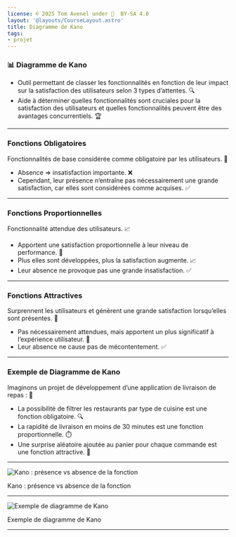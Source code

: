 ```yaml
---
license: © 2025 Tom Avenel under 󰵫  BY-SA 4.0
layout: '@layouts/CourseLayout.astro'
title: Diagramme de Kano
tags:
- projet
---
```


### 📊 Diagramme de Kano

- Outil permettant de classer les fonctionnalités en fonction de leur impact sur la satisfaction des utilisateurs selon 3 types d’attentes. 🔍
- Aide à déterminer quelles fonctionnalités sont cruciales pour la satisfaction des utilisateurs et quelles fonctionnalités peuvent être des avantages concurrentiels. 🏆

---

### Fonctions Obligatoires

Fonctionnalités de base considérée comme obligatoire par les utilisateurs. 🔧

- Absence => insatisfaction importante. ❌
- Cependant, leur présence n’entraîne pas nécessairement une grande satisfaction, car elles sont considérées comme acquises. ✅

---

### Fonctions Proportionnelles

Fonctionnalité attendue des utilisateurs. 📈

- Apportent une satisfaction proportionnelle à leur niveau de performance. 🌟
- Plus elles sont développées, plus la satisfaction augmente. 📈
- Leur absence ne provoque pas une grande insatisfaction. ✅

---

### Fonctions Attractives

Surprennent les utilisateurs et génèrent une grande satisfaction lorsqu’elles sont présentes. 🎁

- Pas nécessairement attendues, mais apportent un plus significatif à l’expérience utilisateur. 🌟
- Leur absence ne cause pas de mécontentement. ✅

---

### Exemple de Diagramme de Kano

Imaginons un projet de développement d’une application de livraison de repas : 🍔

- La possibilité de filtrer les restaurants par type de cuisine est une fonction obligatoire. 🔍
- La rapidité de livraison en moins de 30 minutes est une fonction proportionnelle. ⏱️
- Une surprise aléatoire ajoutée au panier pour chaque commande est une fonction attractive. 🎁

---

![Kano : présence vs absence de la fonction](@assets/projet/kano-1.jpg)

<div class="caption">Kano : présence vs absence de la fonction</div>

---

![Exemple de diagramme de Kano](@assets/projet/kano-2.jpg)

<div class="caption">Exemple de diagramme de Kano</div>

---

